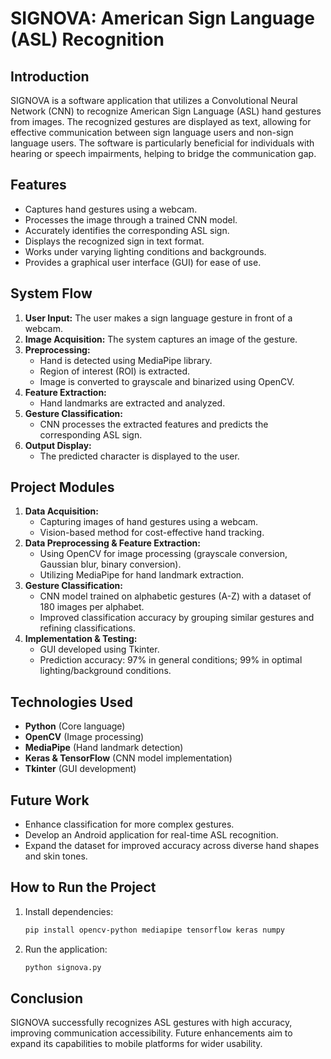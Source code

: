 # SIGNOVA: American Sign Language (ASL) Recognition

## Introduction
SIGNOVA is a software application that utilizes a Convolutional Neural Network (CNN) to recognize American Sign Language (ASL) hand gestures from images. The recognized gestures are displayed as text, allowing for effective communication between sign language users and non-sign language users. The software is particularly beneficial for individuals with hearing or speech impairments, helping to bridge the communication gap.

## Features
- Captures hand gestures using a webcam.
- Processes the image through a trained CNN model.
- Accurately identifies the corresponding ASL sign.
- Displays the recognized sign in text format.
- Works under varying lighting conditions and backgrounds.
- Provides a graphical user interface (GUI) for ease of use.

## System Flow
1. **User Input:** The user makes a sign language gesture in front of a webcam.
2. **Image Acquisition:** The system captures an image of the gesture.
3. **Preprocessing:**
   - Hand is detected using MediaPipe library.
   - Region of interest (ROI) is extracted.
   - Image is converted to grayscale and binarized using OpenCV.
4. **Feature Extraction:**
   - Hand landmarks are extracted and analyzed.
5. **Gesture Classification:**
   - CNN processes the extracted features and predicts the corresponding ASL sign.
6. **Output Display:**
   - The predicted character is displayed to the user.

## Project Modules
1. **Data Acquisition:**
   - Capturing images of hand gestures using a webcam.
   - Vision-based method for cost-effective hand tracking.
2. **Data Preprocessing & Feature Extraction:**
   - Using OpenCV for image processing (grayscale conversion, Gaussian blur, binary conversion).
   - Utilizing MediaPipe for hand landmark extraction.
3. **Gesture Classification:**
   - CNN model trained on alphabetic gestures (A-Z) with a dataset of 180 images per alphabet.
   - Improved classification accuracy by grouping similar gestures and refining classifications.
4. **Implementation & Testing:**
   - GUI developed using Tkinter.
   - Prediction accuracy: 97% in general conditions; 99% in optimal lighting/background conditions.

## Technologies Used
- **Python** (Core language)
- **OpenCV** (Image processing)
- **MediaPipe** (Hand landmark detection)
- **Keras & TensorFlow** (CNN model implementation)
- **Tkinter** (GUI development)

## Future Work
- Enhance classification for more complex gestures.
- Develop an Android application for real-time ASL recognition.
- Expand the dataset for improved accuracy across diverse hand shapes and skin tones.

## How to Run the Project
1. Install dependencies:
   ```bash
   pip install opencv-python mediapipe tensorflow keras numpy
   ```
2. Run the application:
   ```bash
   python signova.py
   ```

## Conclusion
SIGNOVA successfully recognizes ASL gestures with high accuracy, improving communication accessibility. Future enhancements aim to expand its capabilities to mobile platforms for wider usability.

